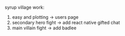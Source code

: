 syrup village work:
1. easy and plotting -> users page
2. secondary hero fight -> add react native gifted chat
3. main villain fight -> add badlee